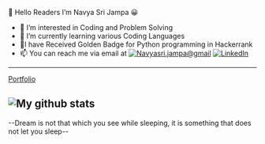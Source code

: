 👋 Hello Readers
   I’m Navya Sri Jampa 😀
- 👀 I’m interested in Coding and Problem Solving 
- 🌱 I’m currently learning various Coding Languages
- 🥇I have Received Golden Badge for Python programming in Hackerrank
- 📫 You can reach me via email at [![Navyasri.jampa@gmail](https://img.shields.io/static/v1?label=navyasri.jampa@gmail.com.ch&message=%20&color=pink&logo=gmail&style=flat-square&logoColor=white)](mailto:navyasri.jampa@gmail.com)
[![LinkedIn](https://img.shields.io/static/v1?label=LinkedIn&message=%20&color=pink&logo=LinkedIn&style=flat-square&logoColor=white)](https://www.linkedin.com/in/navya-sri-244138176/)
------------
[Portfolio](https://navi29.github.io/PortFolio/)

![My github stats](https://github-readme-stats.vercel.app/api?username=navi29&show_icons=true&theme=radical)
-------------

  
  --Dream is not that which you see while sleeping, it is something that does not let you sleep--
  

<!---
navi29/navi29 is a ✨ special ✨ repository because its `README.md` (this file) appears on your GitHub profile.
You can click the Preview link to take a look at your changes.
--->
